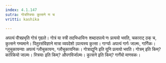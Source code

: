 ```yaml
---
index: 4.1.147
sutra: गोत्रस्त्रियाः कुत्सने ण च
vritti: kashika

---
```

अपत्यं पौत्रप्रभृति गोत्रं गृह्यते। गोत्रं या स्त्री तदभिधायिनः शब्दादपत्ये णः प्रत्ययो भवति, चकाराट् ठक् च, कुत्सने गम्यमाने। पितुरसंविज्ञाने मात्रा व्यपदेशो ऽपत्यस्य कुत्सा। गार्ग्याः अपत्यं गार्गः जाल्मः, गार्गिकः। ग्लुचुकायन्याः अपत्यं ग्लौचुकायनः, ग्लौचुकायनिकः। गोत्राद्यूनि इति यूनि प्रत्ययो भवति। गोत्रम् इति किम्? कारिकेयो जाल्मः। स्त्रियाः इति किम्? औपगविर्जाल्मः। कुत्सने इति किम्? गार्गेयो माणवकः।